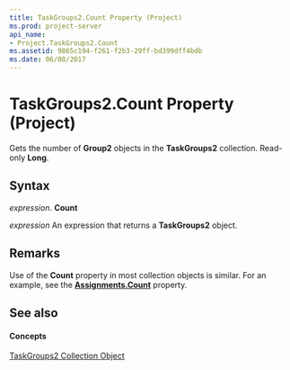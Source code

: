 ```yaml
---
title: TaskGroups2.Count Property (Project)
ms.prod: project-server
api_name:
- Project.TaskGroups2.Count
ms.assetid: 9865c194-f261-f2b3-29ff-bd399dff4bdb
ms.date: 06/08/2017
---
```



# TaskGroups2.Count Property (Project)

Gets the number of  **Group2** objects in the **TaskGroups2** collection. Read-only **Long**.


## Syntax

 _expression_. **Count**

 _expression_ An expression that returns a **TaskGroups2** object.


## Remarks

Use of the  **Count** property in most collection objects is similar. For an example, see the **[Assignments.Count](assignments-count-property-project.md)** property.


## See also


#### Concepts


[TaskGroups2 Collection Object](taskgroups2-object-project.md)

